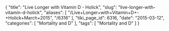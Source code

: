 {
    "title": "Live Longer with Vitamin D - Holick",
    "slug": "live-longer-with-vitamin-d-holick",
    "aliases": [
        "/Live+Longer+with+Vitamin+D+-+Holick+March+2015",
        "/6316"
    ],
    "tiki_page_id": 6316,
    "date": "2015-03-12",
    "categories": [
        "Mortality and D"
    ],
    "tags": [
        "Mortality and D"
    ]
}